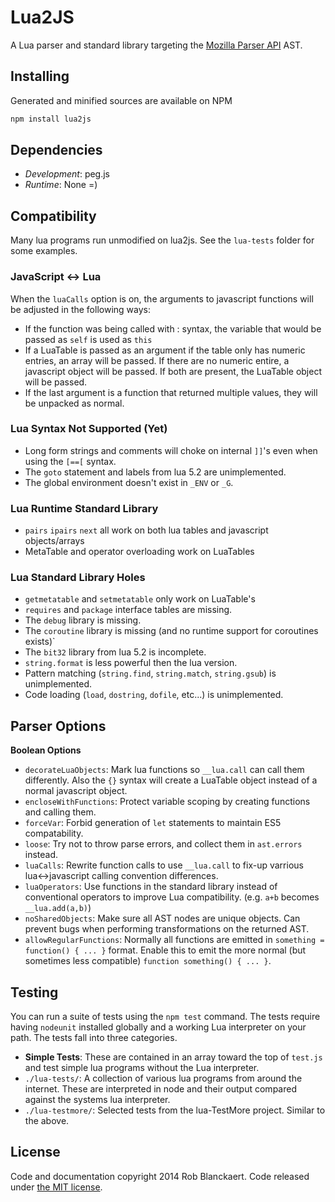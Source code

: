 # Lua2JS

A Lua parser and standard library targeting the [Mozilla Parser API][parserapi] AST.

[parserapi]: https://developer.mozilla.org/en-US/docs/SpiderMonkey/Parser_API

## Installing

Generated and minified sources are available on NPM

```sh
npm install lua2js
```

## Dependencies

- *Development*: peg.js
- *Runtime*: None =)

## Compatibility

Many lua programs run unmodified on lua2js.  See the `lua-tests` folder for some examples.

### JavaScript <-> Lua

When the `luaCalls` option is on, the arguments to javascript functions will be adjusted in the following ways:

- If the function was being called with : syntax, the variable that would be passed as `self` is used as `this`
- If a LuaTable is passed as an argument if the table only has numeric entries, an array will be passed.  If there are no numeric entire, a javascript object will be passed.  If both are present, the LuaTable object will be passed.
- If the last argument is a function that returned multiple values, they will be unpacked as normal.

### Lua Syntax Not Supported (Yet)

- Long form strings and comments will choke on internal `]]`'s even when using the `[==[` syntax.
- The `goto` statement and labels from lua 5.2 are unimplemented.
- The global environment doesn't exist in `_ENV` or `_G`.

### Lua Runtime Standard Library

- `pairs` `ipairs` `next` all work on both lua tables and javascript objects/arrays
- MetaTable and operator overloading work on LuaTables

### Lua Standard Library Holes

- `getmetatable` and `setmetatable` only work on LuaTable's
- `requires` and `package` interface tables are missing.
- The `debug` library is missing.
- The `coroutine` library is missing (and no runtime support for coroutines exists)`
- The `bit32` library from lua 5.2 is incomplete.
- `string.format` is less powerful then the lua version.
- Pattern matching (`string.find`, `string.match`, `string.gsub`) is unimplemented.
- Code loading (`load`, `dostring`, `dofile`, etc...) is unimplemented.



## Parser Options

**Boolean Options**

- `decorateLuaObjects`: Mark lua functions so `__lua.call` can call them differently.  Also the `{}` syntax will create a LuaTable object instead of a normal javascript object.
- `encloseWithFunctions`: Protect variable scoping by creating functions and calling them.
- `forceVar`: Forbid generation of `let` statements to maintain ES5 compatability.
- `loose`: Try not to throw parse errors, and collect them in `ast.errors` instead.
- `luaCalls`: Rewrite function calls to use `__lua.call` to fix-up varrious lua<->javascript calling convention differences.
- `luaOperators`: Use functions in the standard library instead of conventional operators to improve Lua compatibility. (e.g. `a+b` becomes `__lua.add(a,b)`)
- `noSharedObjects`: Make sure all AST nodes are unique objects.  Can prevent bugs when performing transformations on the returned AST.
- `allowRegularFunctions`: Normally all functions are emitted in `something = function() { ... }` format.  Enable this to emit the more normal (but sometimes less compatible) `function something() { ... }`.

## Testing

You can run a suite of tests using the `npm test` command.  The tests require having `nodeunit` installed globally and a working Lua interpreter on your path.  The tests fall into three categories.

- **Simple Tests**: These are contained in an array toward the top of `test.js` and test simple lua programs without the Lua interpreter.
- `./lua-tests/`: A collection of various lua programs from around the internet.  These are interpreted in node and their output compared against the systems lua interpreter.
- `./lua-testmore/`: Selected tests from the lua-TestMore project.  Similar to the above.

## License

Code and documentation copyright 2014 Rob Blanckaert. Code released under [the MIT license](LICENSE).